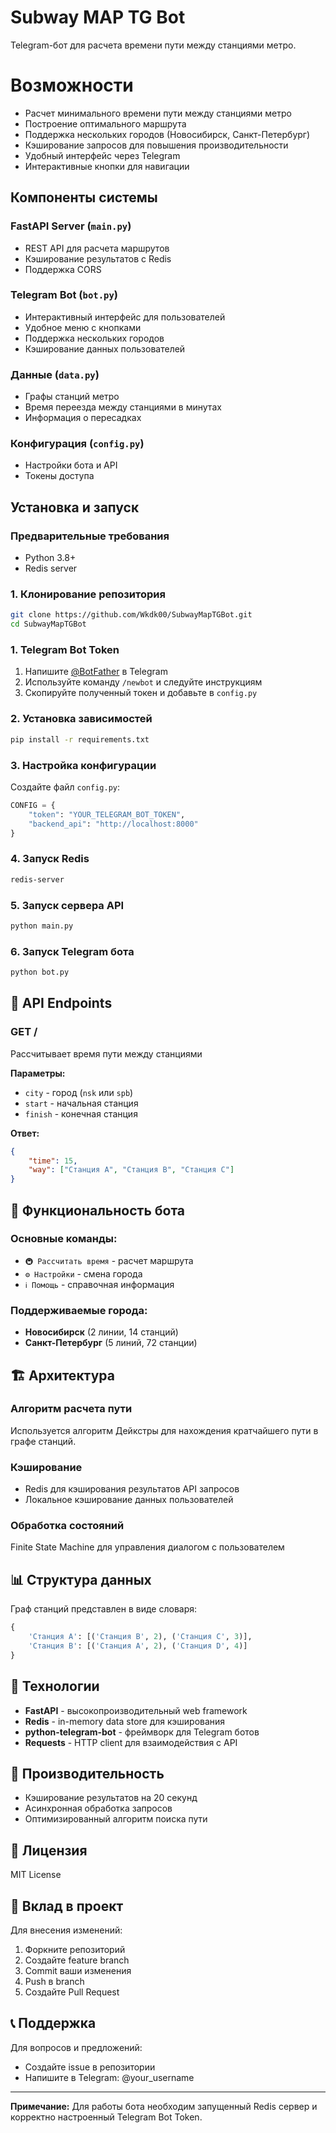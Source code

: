 # Subway MAP TG Bot

Telegram-бот для расчета времени пути между станциями метро.

# Возможности

- Расчет минимального времени пути между станциями метро
- Построение оптимального маршрута
- Поддержка нескольких городов (Новосибирск, Санкт-Петербург)
- Кэширование запросов для повышения производительности
- Удобный интерфейс через Telegram
- Интерактивные кнопки для навигации

## Компоненты системы

### FastAPI Server (`main.py`)
- REST API для расчета маршрутов
- Кэширование результатов с Redis
- Поддержка CORS

### Telegram Bot (`bot.py`)
- Интерактивный интерфейс для пользователей
- Удобное меню с кнопками
- Поддержка нескольких городов
- Кэширование данных пользователей

###  Данные (`data.py`)
- Графы станций метро
- Время переезда между станциями в минутах
- Информация о пересадках

### Конфигурация (`config.py`)
- Настройки бота и API
- Токены доступа

## Установка и запуск

### Предварительные требования
- Python 3.8+
- Redis server

### 1. Клонирование репозитория
```bash
git clone https://github.com/Wkdk00/SubwayMapTGBot.git
cd SubwayMapTGBot
```

### 1. Telegram Bot Token
1. Напишите [@BotFather](https://t.me/BotFather) в Telegram
2. Используйте команду `/newbot` и следуйте инструкциям
3. Скопируйте полученный токен и добавьте в `config.py`

### 2. Установка зависимостей
```bash
pip install -r requirements.txt
```

### 3. Настройка конфигурации
Создайте файл `config.py`:
```python
CONFIG = {
    "token": "YOUR_TELEGRAM_BOT_TOKEN",
    "backend_api": "http://localhost:8000"
}
```

### 4. Запуск Redis
```bash
redis-server
```

### 5. Запуск сервера API
```bash
python main.py
```

### 6. Запуск Telegram бота
```bash
python bot.py
```

## 📡 API Endpoints

### GET /
Рассчитывает время пути между станциями

**Параметры:**
- `city` - город (`nsk` или `spb`)
- `start` - начальная станция
- `finish` - конечная станция

**Ответ:**
```json
{
    "time": 15,
    "way": ["Станция A", "Станция B", "Станция C"]
}
```

## 🎯 Функциональность бота

### Основные команды:
- `🚇 Рассчитать время` - расчет маршрута
- `⚙️ Настройки` - смена города
- `ℹ️ Помощь` - справочная информация

### Поддерживаемые города:
- **Новосибирск** (2 линии, 14 станций)
- **Санкт-Петербург** (5 линий, 72 станции)

## 🏗️ Архитектура

### Алгоритм расчета пути
Используется алгоритм Дейкстры для нахождения кратчайшего пути в графе станций.

### Кэширование
- Redis для кэширования результатов API запросов
- Локальное кэширование данных пользователей

### Обработка состояний
Finite State Machine для управления диалогом с пользователем

## 📊 Структура данных

Граф станций представлен в виде словаря:
```python
{
    'Станция A': [('Станция B', 2), ('Станция C', 3)],
    'Станция B': [('Станция A', 2), ('Станция D', 4)]
}
```

## 🔧 Технологии

- **FastAPI** - высокопроизводительный web framework
- **Redis** - in-memory data store для кэширования
- **python-telegram-bot** - фреймворк для Telegram ботов
- **Requests** - HTTP client для взаимодействия с API

## 🚀 Производительность

- Кэширование результатов на 20 секунд
- Асинхронная обработка запросов
- Оптимизированный алгоритм поиска пути

## 📝 Лицензия

MIT License

## 🤝 Вклад в проект

Для внесения изменений:
1. Форкните репозиторий
2. Создайте feature branch
3. Commit ваши изменения
4. Push в branch
5. Создайте Pull Request

## 📞 Поддержка

Для вопросов и предложений:
- Создайте issue в репозитории
- Напишите в Telegram: @your_username

---

**Примечание:** Для работы бота необходим запущенный Redis сервер и корректно настроенный Telegram Bot Token.
